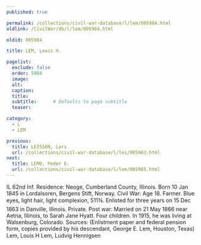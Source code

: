 ```yaml
---
published: true

permalink: /collections/civil-war-database/l/lem/005984.html
oldlink: /CivilWar/db/l/lem/005984.html

oldid: 005984

title: LEM, Lewis H.

pagelist:
  exclude: false
  order: 5984
  image: 
  alt:
  caption:
  title:
  subtitle:      # Defaults to page subtitle
  teaser:

category: 
  - L 
  - LEM

previous:
  title: LEISSON, Lars
  url: /collections/civil-war-database/l/lei/005983.html  
next:
  title: LEMO, Peder E.
  url: /collections/civil-war-database/l/lem/005985.html   
---
```

IL 62nd Inf. Residence: Neoge, Cumberland County, Illinois. Born 10 Jan 1845 in Lordalsoren, Bergens Stift, Norway. Civil War: Age 18. Farmer. Blue eyes, light hair, light complexion, 5&#146;11&frac34;&#148;. Enlisted for three years on 15 Dec 1863 in Danville, Illinois. Private. Post war: Married on 21 May 1866 near Aetna, Illinois, to Sarah Jane Hyatt. Four children. In 1915, he was living at Walsenburg, Colorado. Sources: (Enlistment paper and federal pension form, copies provided by his descendant, George E. Lem, Houston, Texas) &#147;Lem, Louis H&#148; &#147;Lem, Ludvig Hennigsen&#148;